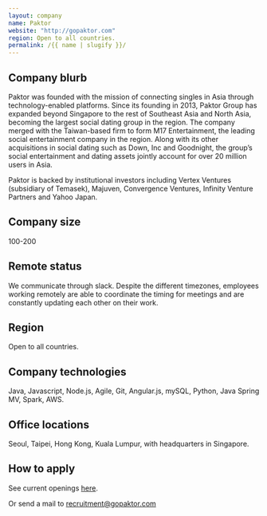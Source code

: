 ```yaml
---
layout: company
name: Paktor
website: "http://gopaktor.com"
region: Open to all countries.
permalink: /{{ name | slugify }}/
---
```


## Company blurb

Paktor was founded with the mission of connecting singles in Asia through technology-enabled platforms. Since its founding in 2013, Paktor Group has expanded beyond Singapore to the rest of Southeast Asia and North Asia, becoming the largest social dating group in the region. The company merged with the Taiwan-based firm to form M17 Entertainment, the leading social entertainment company in the region. Along with its other acquisitions in social dating such as Down, Inc and Goodnight, the group’s social entertainment and dating assets jointly account for over 20 million users in Asia.

Paktor is backed by institutional investors including Vertex Ventures (subsidiary of Temasek), Majuven, Convergence Ventures, Infinity Venture Partners and Yahoo Japan.

## Company size

100-200

## Remote status

We communicate through slack. Despite the different timezones, employees working remotely are able to coordinate the timing for meetings and are constantly updating each other on their work.

## Region

Open to all countries.

## Company technologies

Java, Javascript, Node.js, Agile, Git, Angular.js, mySQL, Python, Java Spring MV, Spark, AWS.

## Office locations

Seoul, Taipei, Hong Kong, Kuala Lumpur, with headquarters in Singapore.

## How to apply

See current openings [here](http://gopaktor.com/#/career).

Or send a mail to [recruitment@gopaktor.com](mailto:recruitment@gopaktor.com)